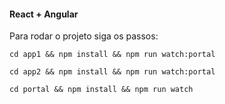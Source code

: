 #### React + Angular

Para rodar o projeto siga os passos:

`cd app1 && npm install && npm run watch:portal`

`cd app2 && npm install && npm run watch:portal`

`cd portal && npm install && npm run watch`
